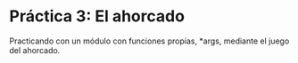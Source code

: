 # Práctica 3: El ahorcado
Practicando con un módulo con funciones propias, *args, mediante el juego del ahorcado.